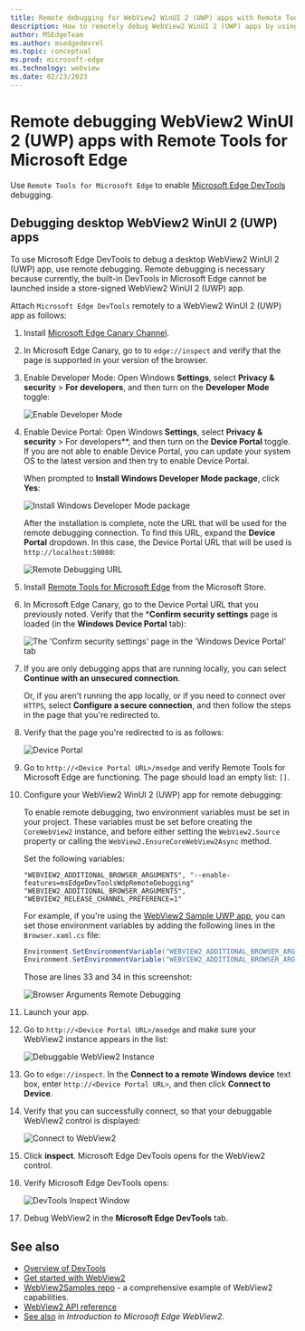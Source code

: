 ```yaml
---
title: Remote debugging for WebView2 WinUI 2 (UWP) apps with Remote Tools for Microsoft Edge
description: How to remotely debug WebView2 WinUI 2 (UWP) apps by using Remote Tools for Microsoft Edge. 
author: MSEdgeTeam
ms.author: msedgedevrel
ms.topic: conceptual
ms.prod: microsoft-edge
ms.technology: webview
ms.date: 02/23/2023
---
```

# Remote debugging WebView2 WinUI 2 (UWP) apps with Remote Tools for Microsoft Edge

Use `Remote Tools for Microsoft Edge` to enable [Microsoft Edge DevTools](/microsoft-edge/devtools-guide-chromium/landing/) debugging.


<!-- ====================================================================== -->
## Debugging desktop WebView2 WinUI 2 (UWP) apps

To use Microsoft Edge DevTools to debug a desktop WebView2 WinUI 2 (UWP) app, use remote debugging.  Remote debugging is necessary because currently, the built-in DevTools in Microsoft Edge cannot be launched inside a store-signed WebView2 WinUI 2 (UWP) app.

Attach `Microsoft Edge DevTools` remotely to a WebView2 WinUI 2 (UWP) app as follows:

1.  Install [Microsoft Edge Canary Channel](https://www.microsoftedgeinsider.com/download/canary).

1.  In Microsoft Edge Canary, go to to `edge://inspect` and verify that the page is supported in your version of the browser.

1.  Enable Developer Mode: Open Windows **Settings**, select **Privacy & security** > **For developers**, and then turn on the **Developer Mode** toggle:

    ![Enable Developer Mode](./media/enable-developer-mode.png)

1.  Enable Device Portal: Open Windows **Settings**, select **Privacy & security** > For developers**, and then turn on the **Device Portal** toggle. If you are not able to enable Device Portal, you can update your system OS to the latest version and then try to enable Device Portal.

    When prompted to **Install Windows Developer Mode package**, click **Yes**:

    ![Install Windows Developer Mode package](./media/install-developer-mode-package.png)

    After the installation is complete, note the URL that will be used for the remote debugging connection. To find this URL, expand the **Device Portal** dropdown.  In this case, the Device Portal URL that will be used is `http://localhost:50080`:

    ![Remote Debugging URL](./media/remote-debugging-url.png)

1.  Install [Remote Tools for Microsoft Edge](https://www.microsoft.com/store/productId/9P6CMFV44ZLT) from the Microsoft Store.

1.  In Microsoft Edge Canary, go to the Device Portal URL that you previously noted.  Verify that the ***Confirm security settings** page is loaded (in the **Windows Device Portal** tab):

    ![The 'Confirm security settings' page in the 'Windows Device Portal' tab](./media/open-device-portal.png)

1.  If you are only debugging apps that are running locally, you can select **Continue with an unsecured connection**.

    Or, if you aren't running the app locally, or if you need to connect over `HTTPS`, select **Configure a secure connection**, and then follow the steps in the page that you're redirected to.

1.  Verify that the page you're redirected to is as follows:

    ![Device Portal](./media/device-portal.png)

1.  Go to `http://<Device Portal URL>/msedge` and verify Remote Tools for Microsoft Edge are functioning. The page should load an empty list: `[]`.

1.  Configure your WebView2 WinUI 2 (UWP) app for remote debugging:

    To enable remote debugging, two environment variables must be set in your project.  These variables must be set before creating the `CoreWebView2` instance, and before either setting the `WebView2.Source` property or calling the `WebView2.EnsureCoreWebView2Async` method.

    Set the following variables:

    ```
    "WEBVIEW2_ADDITIONAL_BROWSER_ARGUMENTS", "--enable-features=msEdgeDevToolsWdpRemoteDebugging"
    "WEBVIEW2_ADDITIONAL_BROWSER_ARGUMENTS", "WEBVIEW2_RELEASE_CHANNEL_PREFERENCE=1"
    ```
    
    For example, if you're using the [WebView2 Sample UWP app](https://github.com/MicrosoftEdge/WebView2Samples/tree/main/SampleApps/webview2_sample_uwp), you can set those environment variables by adding the following lines in the `Browser.xaml.cs` file:
    
    ```csharp
    Environment.SetEnvironmentVariable("WEBVIEW2_ADDITIONAL_BROWSER_ARGUMENTS", "--enable-features=msEdgeDevToolsWdpRemoteDebugging");
    Environment.SetEnvironmentVariable("WEBVIEW2_ADDITIONAL_BROWSER_ARGUMENTS", "WEBVIEW2_RELEASE_CHANNEL_PREFERENCE=1");
    ```

    Those are lines 33 and 34 in this screenshot:

    ![Browser Arguments Remote Debugging](./media/browser-arguments-remote-debugging.png)

1.  Launch your app.

1.  Go to `http://<Device Portal URL>/msedge` and make sure your WebView2 instance appears in the list:

    ![Debuggable WebView2 Instance](./media/debuggable-webviews.png)

1.  Go to `edge://inspect`.  In the **Connect to a remote Windows device** text box, enter `http://<Device Portal URL>`, and then click **Connect to Device**.

1.  Verify that you can successfully connect, so that your debuggable WebView2 control is displayed:

    ![Connect to WebView2](./media/connect-to-webview2.png)

1.  Click **inspect**.  Microsoft Edge DevTools opens for the WebView2 control.

1.  Verify Microsoft Edge DevTools opens:

    ![DevTools Inspect Window](./media/devtools-inspect.png)

1.  Debug WebView2 in the **Microsoft Edge DevTools** tab.


<!-- ====================================================================== -->
## See also

* [Overview of DevTools](../index.md)
* [Get started with WebView2](../get-started/get-started.md)
* [WebView2Samples repo](https://github.com/MicrosoftEdge/WebView2Samples) - a comprehensive example of WebView2 capabilities.
* [WebView2 API reference](../webview2-api-reference.md)
* [See also](../index.md#see-also) in _Introduction to Microsoft Edge WebView2_.
